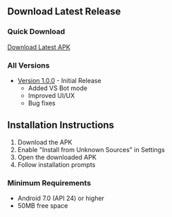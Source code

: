 ## Download Latest Release

### Quick Download
[Download Latest APK](https://github.com/yourusername/BigTicTacToe/releases/latest/download/bigtictactoe-latest.apk)

### All Versions
- [Version 1.0.0](https://github.com/yourusername/BigTicTacToe/releases/download/v1.0.0/bigtictactoe-v1.0.0.apk) - Initial Release
  - Added VS Bot mode
  - Improved UI/UX
  - Bug fixes

## Installation Instructions

1. Download the APK
2. Enable "Install from Unknown Sources" in Settings
3. Open the downloaded APK
4. Follow installation prompts

### Minimum Requirements
- Android 7.0 (API 24) or higher
- 50MB free space


